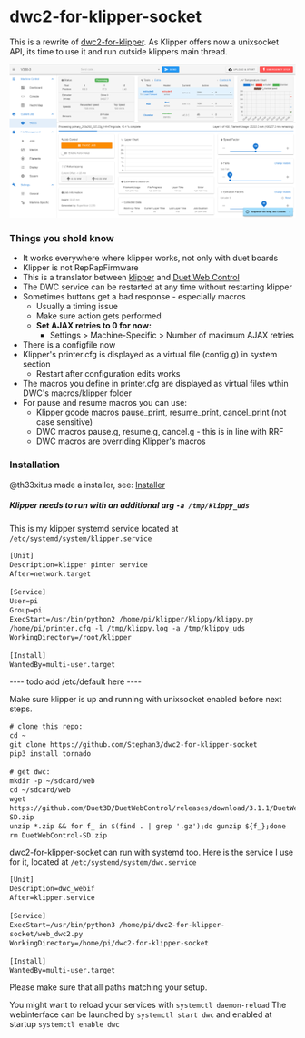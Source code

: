 # dwc2-for-klipper-socket

This is a rewrite of [dwc2-for-klipper](https://github.com/Stephan3/dwc2-for-klipper). As Klipper offers now a unixsocket API, its time to use it and run outside klippers main thread.

![screen](screenshots/screen.PNG?raw=true "screen")

### Things you shold know
- It works everywhere where klipper works, not only with duet boards
- Klipper is not RepRapFirmware
- This is a translator between [klipper](https://github.com/KevinOConnor/klipper) and [Duet Web Control](https://github.com/Duet3D/DuetWebControl)
- The DWC service can be restarted at any time without restarting klipper
- Sometimes buttons get a bad response - especially macros
  - Usually a timing issue
  - Make sure action gets performed
  - **Set AJAX retries to 0 for now:**
    - Settings > Machine-Specific > Number of maximum AJAX retries
- There is a configfile now 
- Klipper's printer.cfg is displayed as a virtual file (config.g) in system section
    - Restart after configuration edits works
- The macros you define in printer.cfg are displayed as virtual files wthin DWC's macros/klipper folder
- For pause and resume macros you can use:
    - Klipper gcode macros pause_print, resume_print, cancel_print (not case sensitive)
    - DWC macros pause.g, resume.g, cancel.g - this is in line with RRF
    - DWC macros are overriding Klipper's macros

### Installation ###

@th33xitus made a installer, see:
[Installer](https://github.com/th33xitus/kiauh)

##### Klipper needs to run with an additional arg ```-a /tmp/klippy_uds``` ####

This is my klipper systemd service located at ```/etc/systemd/system/klipper.service```
```
[Unit]
Description=klipper pinter service
After=network.target

[Service]
User=pi
Group=pi
ExecStart=/usr/bin/python2 /home/pi/klipper/klippy/klippy.py /home/pi/printer.cfg -l /tmp/klippy.log -a /tmp/klippy_uds
WorkingDirectory=/root/klipper

[Install]
WantedBy=multi-user.target
```

---- todo add /etc/default here ----

Make sure klipper is up and running with unixsocket enabled before next steps.

```
# clone this repo:
cd ~
git clone https://github.com/Stephan3/dwc2-for-klipper-socket
pip3 install tornado

# get dwc:
mkdir -p ~/sdcard/web
cd ~/sdcard/web
wget https://github.com/Duet3D/DuetWebControl/releases/download/3.1.1/DuetWebControl-SD.zip
unzip *.zip && for f_ in $(find . | grep '.gz');do gunzip ${f_};done
rm DuetWebControl-SD.zip
```

dwc2-for-klipper-socket can run with systemd too. Here is the service I use for it, located at ```/etc/systemd/system/dwc.service```
```
[Unit]
Description=dwc_webif
After=klipper.service

[Service]
ExecStart=/usr/bin/python3 /home/pi/dwc2-for-klipper-socket/web_dwc2.py
WorkingDirectory=/home/pi/dwc2-for-klipper-socket

[Install]
WantedBy=multi-user.target
```
Please make sure that all paths matching your setup. 

You might want to reload your services with ```systemctl daemon-reload```
The webinterface can be launched by ```systemctl start dwc``` and enabled at startup ```systemctl enable dwc```
